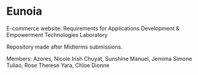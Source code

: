# Eunoia
E-commerce website: Requirements for Applications Development & Empowerment Technologies Laboratory

Repository made after Midterms submissions.

Members:
Azores, Nicole Irish
Chuyat, Sunshine
Manuel, Jemima Simone
Tuliao, Rose Therese
Yara, Chloe Dionne
